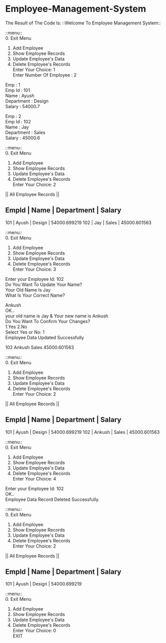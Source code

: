 # Employee-Management-System

The Result of The Code Is:
::Welcome To Employee Management System::

::menu::<br/> 0. Exit Menu

1. Add Employee
2. Show Employee Records
3. Update Employee's Data
4. Delete Employee's Records<br/>
   Enter Your Choice: 1<br/>
   Enter Number Of Employee : 2<br/>

Emp : 1 <br/>
Emp Id : 101<br/>
Name : Ayush<br/>
Department : Design<br/>
Salary : 54000.7<br/>

Emp : 2 <br/>
Emp Id : 102<br/>
Name : Jay<br/>
Department : Sales<br/>
Salary : 45000.6<br/>

::menu::<br/> 0. Exit Menu

1. Add Employee
2. Show Employee Records
3. Update Employee's Data
4. Delete Employee's Records<br/>
   Enter Your Choice: 2<br/>

|| All Employee Records ||

## EmpId | Name | Department | Salary

101 | Ayush | Design | 54000.699219
102 | Jay | Sales | 45000.601563

::menu::<br/> 0. Exit Menu

1. Add Employee
2. Show Employee Records
3. Update Employee's Data
4. Delete Employee's Records<br/>
   Enter Your Choice: 3

Enter your Employee Id: 102<br/>
Do You Want To Update Your Name?<br/>
Your Old Name Is Jay<br/>
What Is Your Correct Name?<br/>

Ankush<br/>
OK..<br/>
your old name is Jay & Your new name is Ankush<br/>
Do You Want To Confirm Your Changes?<br/>
1.Yes 2.No<br/>
Select Yes or No: 1<br/>
Employee Data Updated Successfully<br/>

102 Ankush Sales 45000.601563

::menu::<br/> 0. Exit Menu

1. Add Employee
2. Show Employee Records
3. Update Employee's Data
4. Delete Employee's Records<br/>
   Enter Your Choice: 2<br/>

|| All Employee Records ||

## EmpId | Name | Department | Salary

101 | Ayush | Design | 54000.699219
102 | Ankush | Sales | 45000.601563

::menu::<br/> 0. Exit Menu

1. Add Employee
2. Show Employee Records
3. Update Employee's Data
4. Delete Employee's Records<br/>
   Enter Your Choice: 4<br/>

Enter your Employee Id: 102<br/>
OK..<br/>
Employee Data Record Deleted Successfully.<br/>

::menu::<br/> 0. Exit Menu

1. Add Employee
2. Show Employee Records
3. Update Employee's Data
4. Delete Employee's Records<br/>
   Enter Your Choice: 2<br/>

|| All Employee Records ||

## EmpId | Name | Department | Salary

101 | Ayush | Design | 54000.699219

::menu::<br/> 0. Exit Menu

1. Add Employee
2. Show Employee Records
3. Update Employee's Data
4. Delete Employee's Records<br/>
   Enter Your Choice: 0<br/>
   EXIT
